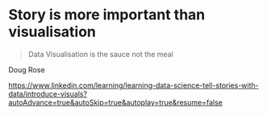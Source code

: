 # Story is more important than visualisation

> Data Visualisation is the sauce not the meal

Doug Rose

https://www.linkedin.com/learning/learning-data-science-tell-stories-with-data/introduce-visuals?autoAdvance=true&autoSkip=true&autoplay=true&resume=false
